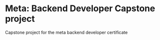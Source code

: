 # Meta: Backend Developer Capstone project
Capstone project for the meta backend developer certificate
